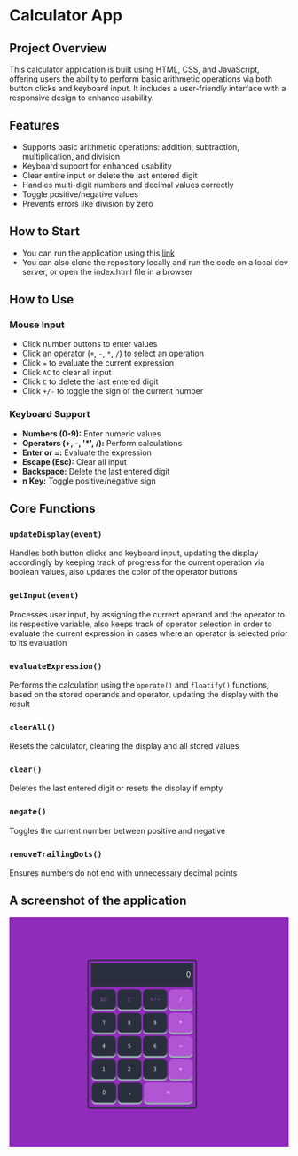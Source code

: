 # Calculator App

## Project Overview
This calculator application is built using HTML, CSS, and JavaScript, offering users the ability to perform basic arithmetic operations via both button clicks and keyboard input. It includes a user-friendly interface with a responsive design to enhance usability.

## Features
- Supports basic arithmetic operations: addition, subtraction, multiplication, and division
- Keyboard support for enhanced usability
- Clear entire input or delete the last entered digit
- Handles multi-digit numbers and decimal values correctly
- Toggle positive/negative values
- Prevents errors like division by zero

## How to Start

- You can run the application using this [link](https://popovdn.github.io/Calculator/)
- You can also clone the repository locally and run the code on a local dev server, or open the index.html file in a browser

## How to Use
### Mouse Input
- Click number buttons to enter values
- Click an operator (`+`, `-`, `*`, `/`) to select an operation
- Click `=` to evaluate the current expression
- Click `AC` to clear all input
- Click `C` to delete the last entered digit
- Click `+/-` to toggle the sign of the current number

### Keyboard Support
- **Numbers (0-9):** Enter numeric values
- **Operators (+, -, '*', /):** Perform calculations
- **Enter or =:** Evaluate the expression
- **Escape (Esc):** Clear all input
- **Backspace:** Delete the last entered digit
- **n Key:** Toggle positive/negative sign

## Core Functions
### `updateDisplay(event)`
Handles both button clicks and keyboard input, updating the display accordingly by keeping track of progress for the current operation via boolean values, also updates the color of the operator buttons

### `getInput(event)`
Processes user input, by assigning the current operand and the operator to its respective variable, also keeps track of operator selection in order to evaluate the current expression in cases where an operator is selected prior to its evaluation

### `evaluateExpression()`
Performs the calculation using the `operate()` and `floatify()` functions, based on the stored operands and operator, updating the display with the result

### `clearAll()`
Resets the calculator, clearing the display and all stored values

### `clear()`
Deletes the last entered digit or resets the display if empty

### `negate()`
Toggles the current number between positive and negative

### `removeTrailingDots()`
Ensures numbers do not end with unnecessary decimal points

## A screenshot of the application

![img.png](img.png)


